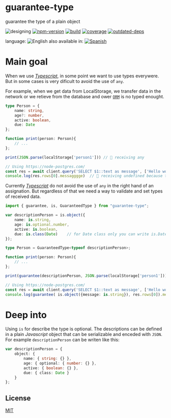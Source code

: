# guarantee-type
guarantee the type of a plain object


![designing](https://img.shields.io/badge/stability-designing-red.svg)
[![npm-version](https://img.shields.io/npm/v/guarantee-type.svg)](https://npmjs.org/package/guarantee-type)
[![build](https://github.com/emilioplatzer/guarantee-type/actions/workflows/node.js.yml/badge.svg)](https://github.com/emilioplatzer/guarantee-type/actions/workflows/node.js.yml)
[![coverage](https://img.shields.io/coveralls/emilioplatzer/guarantee-type/master.svg)](https://coveralls.io/r/emilioplatzer/guarantee-type)
[![outdated-deps](https://img.shields.io/github/issues-search/emilioplatzer/guarantee-type?color=9cf&label=outdated-deps&query=is%3Apr%20author%3Aapp%2Fdependabot%20is%3Aopen)](https://github.com/emilioplatzer/guarantee-type/pulls/app%2Fdependabot)


language: ![English](https://raw.githubusercontent.com/codenautas/multilang/master/img/lang-en.png)
also available in:
[![Spanish](https://raw.githubusercontent.com/codenautas/multilang/master/img/lang-es.png)](LEEME.md)


# Main goal


When we use [_Typescript_](typescriptlang.org), in some point we want to use types everywere.
But in some cases is very dificult to avoid the use of `any`.

For example, when we get data from LocalStorage, we transfer data in the network
or we retieve from the database and ower [`ORM`](https://en.wikipedia.org/wiki/Object%E2%80%93relational_mapping)
is no typed enought.


```ts
type Person = {
    name: string,
    age?: number,
    active: boolean,
    due: Date
};

function print(person: Person){
    // ...
};

print(JSON.parse(localStorage['person1'])) // 💩 receiving any

// Using https://node-postgres.com/
const res = await client.query('SELECT $1::text as message', ['Hello world!'])
console.log(res.rows[0].messagggge)  // 💩 receiving undefined because the typo

```


Currently [_Typescript_](typescriptlang.org) do not avoid the use of `any` in the
right hand of an assignation. But regardless of that we need a way to validate
and set types of received data.



```ts
import { guarantee, is, GuaranteedType } from "guarantee-type";

var descriptionPerson = is.object({
    name: is.string,
    age: is.optional.number,
    active: is.boolean,
    due: is.class(Date)    // for Date class only you can write is.Date
});

type Person = GuaranteedType<typeof descriptionPerson>;

function print(person: Person){
    // ...
};

print(guarantee(descriptionPerson, JSON.parse(localStorage['person1']))); // 👍 ok, type guaranteed!

// Using https://node-postgres.com/
const res = await client.query('SELECT $1::text as message', ['Hello world!'])
console.log(guarantee( is.object({message: is.string}), res.rows[0]).messagggge)  // 👍 ok, typo detected!

```

# Deep into


Using `is` for describe the type is optional.
The descriptions can be defined in a plain _Javascript_ object that
can be serializable and enceded with `JSON`.
For example `descriptionPerson` can be writen like this:


```ts
var descriptionPerson = {
    object: {
        name: { string: {} },
        age: { optional: { number: {} },
        active: { boolean: {} },
        due: { class: Date }
    }
};
```


## License


[MIT](LICENSE)
